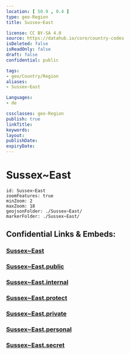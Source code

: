 ```yaml
---
location: [ 50.9 , 0.4 ] 
type: geo-Region
title: Sussex~East

license: CC BY-SA 4.0
source: https://datahub.io/core/country-codes
isDeleted: false
isReadOnly: false
draft: false
confidential: public

tags:
- geo/Country/Region
aliases:
- Sussex~East

Languages:
- de

cssclasses: geo-Region
publish: true
linkTitle: 
keywords: 
layout: 
publishDate: 
expiryDate: 
---
```


# Sussex~East

```leaflet
id: Sussex~East
zoomFeatures: true 
minZoom: 2 
maxZoom: 18
geojsonFolder: ./Sussex~East/
markerFolder: ./Sussex~East/
```


## Confidential Links & Embeds: 

### [Sussex~East](/_Standards/Earth/Continent/Europe/Europe~North/UK/England/Regions~England/South_East_England/Sussex~East.md) 

### [Sussex~East.public](/_public/Earth/Continent/Europe/Europe~North/UK/England/Regions~England/South_East_England/Sussex~East.public.md) 

### [Sussex~East.internal](/_internal/Earth/Continent/Europe/Europe~North/UK/England/Regions~England/South_East_England/Sussex~East.internal.md) 

### [Sussex~East.protect](/_protect/Earth/Continent/Europe/Europe~North/UK/England/Regions~England/South_East_England/Sussex~East.protect.md) 

### [Sussex~East.private](/_private/Earth/Continent/Europe/Europe~North/UK/England/Regions~England/South_East_England/Sussex~East.private.md) 

### [Sussex~East.personal](/_personal/Earth/Continent/Europe/Europe~North/UK/England/Regions~England/South_East_England/Sussex~East.personal.md) 

### [Sussex~East.secret](/_secret/Earth/Continent/Europe/Europe~North/UK/England/Regions~England/South_East_England/Sussex~East.secret.md)

